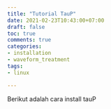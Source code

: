 ```yaml
---
title: "Tutorial TauP"
date: 2021-02-23T10:43:00+07:00
draft: false
toc: true
comments: true
categories:
- installation
- waveform_treatment
tags:
- linux

---
```

 Berikut adalah cara install tauP



<!--more-->
